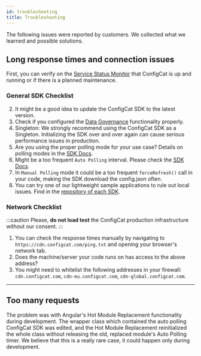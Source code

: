 ```yaml
---
id: troubleshooting
title: Troubleshooting
---
```

The following issues were reported by customers. We collected what we learned and possible solutions.

## Long response times and connection issues


First, you can verify on the [Service Status Monitor](https://status.configcat.com) that ConfigCat is up and running or if there is a planned maintenance.
### General SDK Checklist
2. It might be a good idea to update the ConfigCat SDK to the latest version.
3. Check if you configured the [Data Governance](data-governance) functionality properly.
4. Singleton: We strongly recommend using the ConfigCat SDK as a Singleton. Initializing the SDK over and over again can cause serious performance issues in production.
5. Are you using the proper polling mode for your use case? Details on polling modes in the [SDK Docs](/sdk-reference/overview.md).
6. Might be a too frequent `Auto Polling` interval. Please check the [SDK Docs](/sdk-reference/overview.md).
7. In `Manual Polling` mode it could be a too frequent `forceRefresh()` call in your code, making the SDK download the config.json often.
8. You can try one of our lightweight sample applications to rule out local issues. Find in the [repository of each SDK](https://github.com/configcat). 

### Network Checklist
:::caution
Please, **do not load test** the ConfigCat production infrastructure without our consent.
:::
1. You can check the response times manually by navigating to `https://cdn.configcat.com/ping.txt` and opening your browser's network tab.
2. Does the machine/server your code runs on has access to the above address?
3. You might need to whitelist the following addresses in your firewall: `cdn.configcat.com`, `cdn-eu.configcat.com`, `cdn-global.configcat.com`.
---
## Too many requests
The problem was with Angular's Hot Module Replacement functionality during development. The wrapper class which contained the auto polling ConfigCat SDK was edited, and the Hot Module Replacement reinitialized the whole class without releasing the old, replaced module's Auto Polling timer.
We believe that this is a really rare case, it could happen only during development.